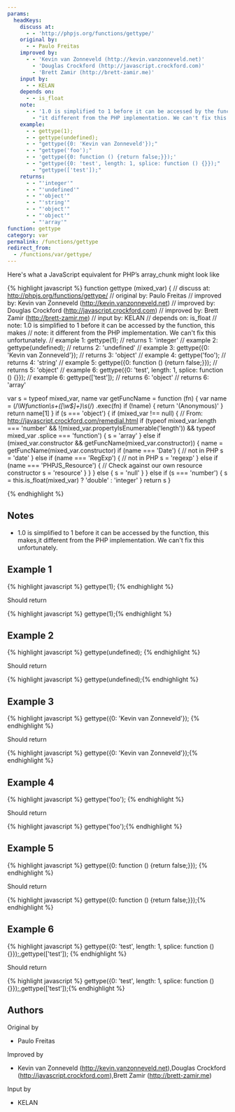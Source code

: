 ```yaml
---
params:
  headKeys:
    discuss at:
      - - 'http://phpjs.org/functions/gettype/'
    original by:
      - - Paulo Freitas
    improved by:
      - - 'Kevin van Zonneveld (http://kevin.vanzonneveld.net)'
        - 'Douglas Crockford (http://javascript.crockford.com)'
        - 'Brett Zamir (http://brett-zamir.me)'
    input by:
      - - KELAN
    depends on:
      - - is_float
    note:
      - - '1.0 is simplified to 1 before it can be accessed by the function, this makes'
        - "it different from the PHP implementation. We can't fix this unfortunately."
    example:
      - - gettype(1);
      - - gettype(undefined);
      - - "gettype({0: 'Kevin van Zonneveld'});"
      - - "gettype('foo');"
      - - 'gettype({0: function () {return false;}});'
      - - "gettype({0: 'test', length: 1, splice: function () {}});"
        - "gettype(['test']);"
    returns:
      - - "'integer'"
      - - "'undefined'"
      - - "'object'"
      - - "'string'"
      - - "'object'"
      - - "'object'"
        - "'array'"
function: gettype
category: var
permalink: /functions/gettype
redirect_from:
  - /functions/var/gettype/
---
```


<!-- WARNING! This file is auto generated by `npm run web:inject`, do not edit by hand -->

Here's what a JavaScript equivalent for PHP’s array_chunk might look like

{% highlight javascript %}
function gettype (mixed_var) {
  //  discuss at: http://phpjs.org/functions/gettype/
  // original by: Paulo Freitas
  // improved by: Kevin van Zonneveld (http://kevin.vanzonneveld.net)
  // improved by: Douglas Crockford (http://javascript.crockford.com)
  // improved by: Brett Zamir (http://brett-zamir.me)
  //    input by: KELAN
  //  depends on: is_float
  //        note: 1.0 is simplified to 1 before it can be accessed by the function, this makes
  //        note: it different from the PHP implementation. We can't fix this unfortunately.
  //   example 1: gettype(1);
  //   returns 1: 'integer'
  //   example 2: gettype(undefined);
  //   returns 2: 'undefined'
  //   example 3: gettype({0: 'Kevin van Zonneveld'});
  //   returns 3: 'object'
  //   example 4: gettype('foo');
  //   returns 4: 'string'
  //   example 5: gettype({0: function () {return false;}});
  //   returns 5: 'object'
  //   example 6: gettype({0: 'test', length: 1, splice: function () {}});
  //   example 6: gettype(['test']);
  //   returns 6: 'object'
  //   returns 6: 'array'

  var s = typeof mixed_var,
    name
  var getFuncName = function (fn) {
    var name = (/\W*function\s+([\w\$]+)\s*\(/)
      .exec(fn)
    if (!name) {
      return '(Anonymous)'
    }
    return name[1]
  }
  if (s === 'object') {
    if (mixed_var !== null) {
      // From: http://javascript.crockford.com/remedial.html
      if (typeof mixed_var.length === 'number' && !(mixed_var.propertyIsEnumerable('length')) && typeof mixed_var
        .splice === 'function') {
        s = 'array'
      } else if (mixed_var.constructor && getFuncName(mixed_var.constructor)) {
        name = getFuncName(mixed_var.constructor)
        if (name === 'Date') {
          // not in PHP
          s = 'date'
        } else if (name === 'RegExp') {
          // not in PHP
          s = 'regexp'
        } else if (name === 'PHPJS_Resource') {
          // Check against our own resource constructor
          s = 'resource'
        }
      }
    } else {
      s = 'null'
    }
  } else if (s === 'number') {
    s = this.is_float(mixed_var) ? 'double' : 'integer'
  }
  return s
}

{% endhighlight %}

## Notes
- 1.0 is simplified to 1 before it can be accessed by the function, this makes,it different from the PHP implementation. We can't fix this unfortunately.

## Example 1

{% highlight javascript %}
gettype(1);
{% endhighlight %}

Should return

{% highlight javascript %}
gettype(1);{% endhighlight %}

## Example 2

{% highlight javascript %}
gettype(undefined);
{% endhighlight %}

Should return

{% highlight javascript %}
gettype(undefined);{% endhighlight %}

## Example 3

{% highlight javascript %}
gettype({0: 'Kevin van Zonneveld'});
{% endhighlight %}

Should return

{% highlight javascript %}
gettype({0: 'Kevin van Zonneveld'});{% endhighlight %}

## Example 4

{% highlight javascript %}
gettype('foo');
{% endhighlight %}

Should return

{% highlight javascript %}
gettype('foo');{% endhighlight %}

## Example 5

{% highlight javascript %}
gettype({0: function () {return false;}});
{% endhighlight %}

Should return

{% highlight javascript %}
gettype({0: function () {return false;}});{% endhighlight %}

## Example 6

{% highlight javascript %}
gettype({0: 'test', length: 1, splice: function () {}});,gettype(['test']);
{% endhighlight %}

Should return

{% highlight javascript %}
gettype({0: 'test', length: 1, splice: function () {}});,gettype(['test']);{% endhighlight %}


## Authors


Original by

- Paulo Freitas


Improved by

- Kevin van Zonneveld (http://kevin.vanzonneveld.net),Douglas Crockford (http://javascript.crockford.com),Brett Zamir (http://brett-zamir.me)


Input by

- KELAN


